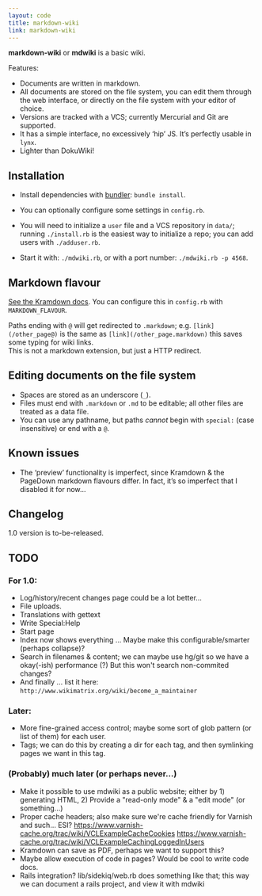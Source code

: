 ```yaml
---
layout: code
title: markdown-wiki
link: markdown-wiki
---
```


**markdown-wiki** or **mdwiki** is a basic wiki.

Features:

- Documents are written in markdown.
- All documents are stored on the file system, you can edit them through the
  web interface, or directly on the file system with your editor of choice.
- Versions are tracked with a VCS; currently Mercurial and Git are supported.
- It has a simple interface, no excessively ‘hip’ JS. It’s perfectly usable in
  `lynx`.
- Lighter than DokuWiki!


Installation
------------
- Install dependencies with  [bundler][bundler]: `bundle install`.

- You can optionally configure some settings in `config.rb`.

- You will need to initialize a `user` file and a VCS repository in `data/`;
  running `./install.rb` is the easiest way to initialize a repo; you can add
  users with `./adduser.rb`.

- Start it with: `./mdwiki.rb`, or with a port number: `./mdwiki.rb -p 4568`.


Markdown flavour
----------------
[See the Kramdown docs](http://kramdown.gettalong.org/syntax.html). You can
configure this in `config.rb` with `MARKDOWN_FLAVOUR`.

Paths ending with `@` will get redirected to `.markdown`; e.g.
`[link](/other_page@)` is the same as `[link](/other_page.markdown)` this saves
some typing for wiki links.  
This is not a markdown extension, but just a HTTP redirect.


Editing documents on the file system
-----------------------------------
- Spaces are stored as an underscore (`_`).
- Files must end with `.markdown` or `.md` to be editable; all other files are
  treated as a data file.
- You can use any pathname, but paths *cannot* begin with `special:` (case
  insensitive) or end with a `@`.


Known issues
------------
- The ‘preview’ functionality is imperfect, since Kramdown & the PageDown
  markdown flavours differ. In fact, it’s so imperfect that I disabled it for
  now...


Changelog
---------
1.0 version is to-be-released.


TODO
----

### For 1.0:
- Log/history/recent changes page could be a lot better...
- File uploads.
- Translations with gettext
- Write Special:Help
- Start page
- Index now shows everything ... Maybe make this configurable/smarter
  (perhaps collapse)?
- Search in filenames & content; we can maybe use hg/git so we have a okay(-ish)
  performance (?) But this won't search non-commited changes?
- And finally ... list it here: `http://www.wikimatrix.org/wiki/become_a_maintainer`

### Later:
- More fine-grained access control; maybe some sort of glob pattern (or list of
  them) for each user.
- Tags; we can do this by creating a dir for each tag, and then symlinking pages
  we want in this tag.

### (Probably) much later (or perhaps never...)
- Make it possible to use mdwiki as a public website; either by 1) generating
  HTML, 2) Provide a "read-only mode" & a "edit mode" (or something...)
- Proper cache headers; also make sure we're cache friendly for Varnish and
  such... ESI?
  https://www.varnish-cache.org/trac/wiki/VCLExampleCacheCookies
  https://www.varnish-cache.org/trac/wiki/VCLExampleCachingLoggedInUsers
- Kramdown can save as PDF, perhaps we want to support this?
- Maybe allow execution of code in pages? Would be cool to write code docs.
- Rails integration? lib/sidekiq/web.rb does something like that; this way we
  can document a rails project, and view it with mdwiki


[kramdown]: http://kramdown.gettalong.org/
[sinatra]: http://www.sinatrarb.com/
[bundler]: http://bundler.io/
